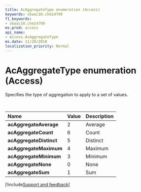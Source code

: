 ```yaml
---
title: AcAggregateType enumeration (Access)
keywords: vbaac10.chm14799
f1_keywords:
- vbaac10.chm14799
ms.prod: access
api_name:
- Access.AcAggregateType
ms.date: 11/28/2018
localization_priority: Normal
---
```



# AcAggregateType enumeration (Access)

Specifies the type of aggregation to apply to a set of values.

<br/>

|Name|Value|Description|
|:-----|:-----|:-----|
|**acAggregateAverage**|2|Average|
|**acAggregateCount**|6|Count|
|**acAggregateDistinct**|5|Distinct|
|**acAggregateMaximum**|4|Maximum|
|**acAggregateMinimum**|3|Minimum|
|**acAggregateNone**|0|None|
|**acAggregateSum**|1|Sum|

[!include[Support and feedback](~/includes/feedback-boilerplate.md)]